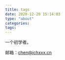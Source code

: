 ```yaml
---
title: tags
date: 2020-12-20 15:14:03
type: "about"
categories:
tags:
---
```


一个初学者。

邮箱：chen@ichxxx.cn